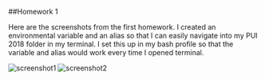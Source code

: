 
##Homework 1

Here are the screenshots from the first homework. I created an environmental variable and an alias so that I can easily navigate into my PUI 2018 folder in my terminal. I set this up in my bash profile so that the variable and alias would work every time I opened terminal. 

![screenshot1](pui2018/sshot1.png)
![screenshot2](pui2018/sshot2.png)
